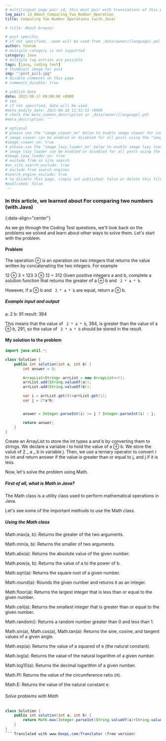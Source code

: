 ```yaml
---
# multilingual page pair id, this must pair with translations of this page. (This name must be unique)
lng_pair: id_About_Comparing_Two_Number_Operation
title: Comparing Two Number Operations (with.Java)

# title: About browser

# post specific
# if not specified, .name will be used from _data/owner/[language].yml
author: Yeonuk
# multiple category is not supported
category: Java
# multiple tag entries are possible
tags: [java, coding test]
# thumbnail image for post
img: ":post_pic1.jpg"
# disable comments on this page
# comments_disable: true

# publish date
date: 2023-08-17 09:00:00 +0900
# seo
# if not specified, date will be used.
#meta_modify_date: 2021-08-10 11:32:53 +0900
# check the meta_common_description in _data/owner/[language].yml
#meta_description: ""

# optional
# please use the "image_viewer_on" below to enable image viewer for individual pages or posts (_posts/ or [language]/_posts folders).
# image viewer can be enabled or disabled for all posts using the "image_viewer_posts: true" setting in _data/conf/main.yml.
#image_viewer_on: true
# please use the "image_lazy_loader_on" below to enable image lazy loader for individual pages or posts (_posts/ or [language]/_posts folders).
# image lazy loader can be enabled or disabled for all posts using the "image_lazy_loader_posts: true" setting in _data/conf/main.yml.
#image_lazy_loader_on: true
# exclude from on site search
#on_site_search_exclude: true
# exclude from search engines
#search_engine_exclude: true
# to disable this page, simply set published: false or delete this file
#published: false
---
```


<!-- outline-start -->

### In this article, we learned about For comparing two numbers (with.Java)

{:data-align="center"}

<!-- outline-end -->

As we go through the Coding Test questions, we'll look back on the problems we solved and learn about other ways to solve them.
Let's start with the problem.

#### Problem

The operation ⊕ is an operation on two integers that returns the value written by concatenating the two integers. For example

12 ⊕ 3 = 123
3 ⊕ 12 = 312
Given positive integers a and b, complete a solution function that returns the greater of a ⊕ b and ` 2 * a * b`.

However, if a ⊕ b and ` 2 * a * b` are equal, return a ⊕ b.

##### Example input and output

a: 2
b: 91
result: 364

This means that the value of ` 2 * a * b`, 364, is greater than the value of a ⊕ b, 291, so the value of ` 2 * a * b` should be stored in the result.

#### My solution to the problem

```java
import java.util.*;

class Solution {
    public int solution(int a, int b) {
        int answer = 0;

        ArrayList<String> arrList = new ArrayList<>();
        arrList.add(String.valueOf(a));
        arrList.add(String.valueOf(b));

        var i = arrList.get(0)+arrList.get(1);
        var j = 2*a*b;


        answer = Integer.parseInt(i) >= j ? Integer.parseInt(i) : j;

        return answer;
    }
}
```

Create an ArrayList to store the int types a and b by converting them to strings.
We declare a variable i to hold the value of a ⊕ b. We store the value of 2 _ a _ b in variable j. Then, we use a ternary operator to convert i to int and return answer if the value is greater than or equal to j, and j if it is less.

Now, let's solve the problem using Math.

##### First of all, what is Math in Java?

The Math class is a utility class used to perform mathematical operations in Java.

Let's see some of the important methods to use the Math class.

##### Using the Math class

Math.max(a, b): Returns the greater of the two arguments.

Math.min(a, b): Returns the smaller of two arguments.

Math.abs(a): Returns the absolute value of the given number.

Math.pow(a, b): Returns the value of a to the power of b.

Math.sqrt(a): Returns the square root of a given number.

Math.round(a): Rounds the given number and returns it as an integer.

Math.floor(a): Returns the largest integer that is less than or equal to the given number.

Math.ceil(a): Returns the smallest integer that is greater than or equal to the given number.

Math.random(): Returns a random number greater than 0 and less than 1.

Math.sin(a), Math.cos(a), Math.tan(a): Returns the sine, cosine, and tangent values of a given angle.

Math.exp(a): Returns the value of a squared of e (the natural constant).

Math.log(a): Returns the value of the natural logarithm of a given number.

Math.log10(a): Returns the decimal logarithm of a given number.

Math.PI: Returns the value of the circumference ratio (π).

Math.E: Returns the value of the natural constant e.

###### Solve problems with Math

````java
class Solution {
    public int solution(int a, int b) {
        return Math.max(Integer.parseInt(String.valueOf(a)+String.valueOf(b)),2*a*b);
    }
}
``` Translated with www.DeepL.com/Translator (free version)
````
